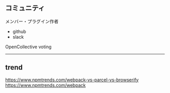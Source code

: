 ## コミュニティ

メンバー・プラグイン作者

* github
* slack

OpenCollective
voting

---

## trend

https://www.npmtrends.com/webpack-vs-parcel-vs-browserify
https://www.npmtrends.com/webpack
